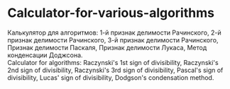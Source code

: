 # Calculator-for-various-algorithms
Калькулятор для алгоритмов: 1-й признак делимости Рачинского, 2-й признак делимости Рачинского, 3-й признак делимости Рачинского, Признак делимости Паскаля, Признак делимости Лукаса, Метод конденсации Доджсона.
<br>Calculator for algorithms: Raczynski's 1st sign of divisibility, Raczynski's 2nd sign of divisibility, Raczynski's 3rd sign of divisibility, Pascal's sign of divisibility, Lucas' sign of divisibility, Dodgson's condensation method.
